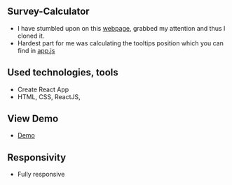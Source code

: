 ## Survey-Calculator

- I have stumbled upon on this [webpage](https://stint.co/calculator/), grabbed my attention and thus I cloned it.
- Hardest part for me was calculating the tooltips position which you can find in [app.js](https://github.com/gokseloz/react-survey-calculator/blob/master/src/App.js)

## Used technologies, tools

- Create React App
- HTML, CSS, ReactJS,

## View Demo

- [Demo](https://gokseloz-react-survey-calculator.netlify.app/)

## Responsivity

- Fully responsive
